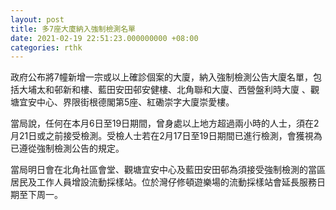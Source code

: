 ```yaml
---
layout: post
title: 多7座大廈納入強制檢測名單
date: 2021-02-19 22:51:23.000000000 +08:00
categories: rthk
---
```


政府公布將7幢新增一宗或以上確診個案的大廈，納入強制檢測公告大廈名單，包括大埔太和邨新和樓、藍田安田邨安健樓、北角聯和大廈、西營盤利時大廈 、觀塘宜安中心、界限街根德閣第5座、紅磡崇字大廈崇愛樓。

當局說，任何在本月6日至19日期間，曾身處以上地方超過兩小時的人士，須在2月21日或之前接受檢測。受檢人士若在2月17日至19日期間已進行檢測，會獲視為已遵從強制檢測公告的規定。

當局明日會在北角社區會堂、觀塘宜安中心及藍田安田邨為須接受強制檢測的當區居民及工作人員增設流動採樣站。位於灣仔修頓遊樂場的流動採樣站會延長服務日期至下周一。
